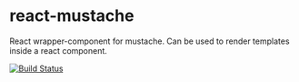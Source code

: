 # react-mustache

React wrapper-component for mustache. Can be used to render templates inside a react component.

[![Build Status](https://travis-ci.org/elviejokike/react-mustache.svg?branch=master)](https://travis-ci.org/elviejokike/react-mustache)
